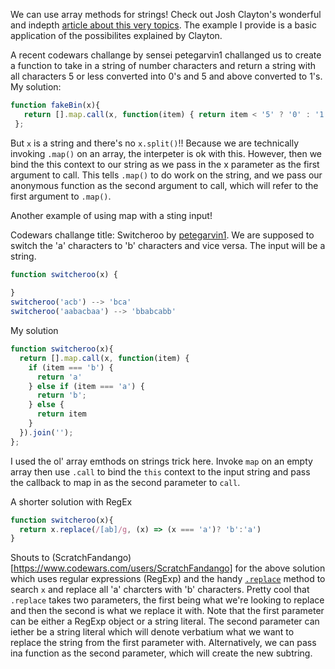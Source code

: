 We can use array methods for strings! Check out  Josh Clayton's wonderful and indepth [article about this very topics](http://adripofjavascript.com/blog/drips/using-javascripts-array-methods-on-strings.html). The example I provide is a basic application of the possibilites explained by Clayton.

A recent codewars challange by sensei petegarvin1 challanged us to create a function to take in a string of number characters and return a string with all characters 5 or less converted into 0's and 5 and above converted to 1's. My solution:

```javascript
function fakeBin(x){
   return [].map.call(x, function(item) { return item < '5' ? '0' : '1' }).join('');
 };
```

But `x` is a string and there's no `x.split()`!! Because we are technically invoking `.map()` on an array, the interpeter is ok with this. However, then we bind the this context to our string as we pass in the x parameter as the first argument to call. This tells `.map()` to do work on the string, and we pass our anonymous function as the second argument to call, which will refer to the first argument to `.map()`.


Another example of using map with a sting input!

Codewars challange title: Switcheroo by [petegarvin1](https://www.codewars.com/users/petegarvin1). We are supposed to switch the 'a' characters to 'b' characters and vice versa. The input will be a string.

```javascript
function switcheroo(x) {
	
}
switcheroo('acb') --> 'bca'
switcheroo('aabacbaa') --> 'bbabcabb'
```

My solution
```javascript
function switcheroo(x){
  return [].map.call(x, function(item) {
    if (item === 'b') {
      return 'a'
    } else if (item === 'a') {
      return 'b'; 
    } else {
      return item
    }
  }).join('');
};
```

I used the ol' array emthods on strings trick here. Invoke `map` on an empty array then use `.call` to bind the `this` context to the input string and pass the callback to map in as the second parameter to `call`.

A shorter solution with RegEx

```javascript
function switcheroo(x){
  return x.replace(/[ab]/g, (x) => (x === 'a')? 'b':'a')
}
```
Shouts to (ScratchFandango)[https://www.codewars.com/users/ScratchFandango] for the above solution which uses regular expressions (RegExp) and the handy [`.replace`](https://developer.mozilla.org/en-US/docs/Web/JavaScript/Reference/Global_Objects/String/replace) method to search `x` and replace all 'a' charcters with 'b' characters. Pretty cool that `.replace` takes two parameters, the first being what we're looking to replace and then the second is what we replace it with. Note that the first parameter can be either a RegExp object or a string literal. The second parameter can iether be a string literal which will denote verbatium what we want to replace the string from the first parameter with. Alternatively, we can pass ina function as the second parameter, which will create the new subtring.
